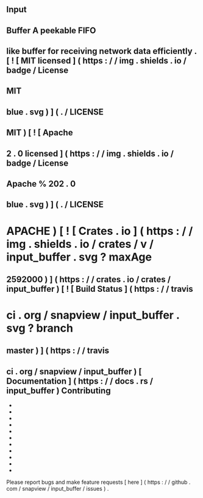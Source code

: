 #
Input
-
Buffer
A
peekable
FIFO
-
like
buffer
for
receiving
network
data
efficiently
.
[
!
[
MIT
licensed
]
(
https
:
/
/
img
.
shields
.
io
/
badge
/
License
-
MIT
-
blue
.
svg
)
]
(
.
/
LICENSE
-
MIT
)
[
!
[
Apache
-
2
.
0
licensed
]
(
https
:
/
/
img
.
shields
.
io
/
badge
/
License
-
Apache
%
202
.
0
-
blue
.
svg
)
]
(
.
/
LICENSE
-
APACHE
)
[
!
[
Crates
.
io
]
(
https
:
/
/
img
.
shields
.
io
/
crates
/
v
/
input_buffer
.
svg
?
maxAge
=
2592000
)
]
(
https
:
/
/
crates
.
io
/
crates
/
input_buffer
)
[
!
[
Build
Status
]
(
https
:
/
/
travis
-
ci
.
org
/
snapview
/
input_buffer
.
svg
?
branch
=
master
)
]
(
https
:
/
/
travis
-
ci
.
org
/
snapview
/
input_buffer
)
[
Documentation
]
(
https
:
/
/
docs
.
rs
/
input_buffer
)
Contributing
-
-
-
-
-
-
-
-
-
-
-
-
Please
report
bugs
and
make
feature
requests
[
here
]
(
https
:
/
/
github
.
com
/
snapview
/
input_buffer
/
issues
)
.
